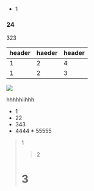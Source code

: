 + 1
### 24
323

| header | haeder | header |
|-----|-----|-----|
|1 | 2| 4|
| 1| 2|3 |

<img src="https://pic.qqtn.com/up/2019-9/15690311636958128.jpg"/>

hhhhhiihhh

+ 1
 + 22
  + 343
   + 4444
    * 55555

> 1
>> 2
># 3
